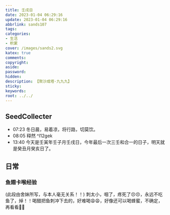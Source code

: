 ```yaml
---
title: 壬戌日
date: 2023-01-04 06:29:16
update: 2023-01-04 06:29:16
abbrlink: sands107
tags:
categories:
- 生活
- 积累
cover: /images/sands2.svg
katex: true
comments:
copyright:
aside: 
password:
hidden:
description: 【聚沙成塔·九九九】
sticky: 
keywords:
root: ../../
---
```


## SeedCollecter
- 07:23 冬日晨，易着凉，将行路，切莫饮。
- 08:05 释然 ^l12gek
- 13:40 今天是壬寅年壬子月壬戌日，今年最后一次三壬和合一的日子，明天就是癸丑月癸亥日了。


## 日常
###  鱼翅卡喉经验
(此段由舍妹所写，与本人毫无关系！！)
刺太小，咽了，疼死了😣😣，永远不吃鱼了，焯！！喝醋把鱼刺冲下去的，好难喝😩😩，好像还可以喝蜂蜜，不确定，再看看🤔🤔